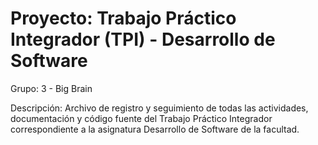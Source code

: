 # Proyecto: Trabajo Práctico Integrador (TPI) - Desarrollo de Software

Grupo: 3 - Big Brain

Descripción: Archivo de registro y seguimiento de todas las actividades, documentación y código fuente del Trabajo Práctico Integrador correspondiente a la asignatura Desarrollo de Software de la facultad.
